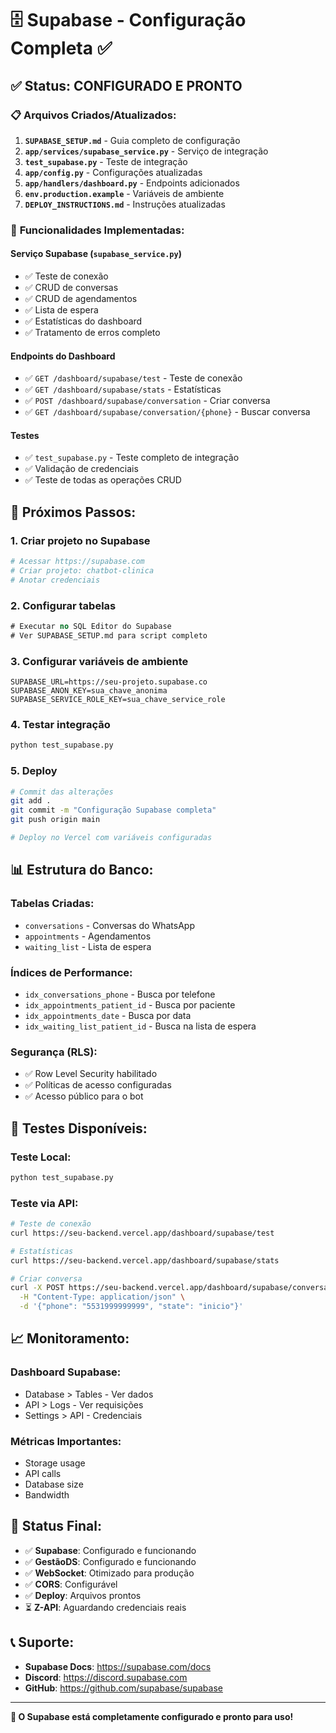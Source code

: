 # 🗄️ Supabase - Configuração Completa ✅

## ✅ **Status: CONFIGURADO E PRONTO**

### 📋 **Arquivos Criados/Atualizados:**

1. **`SUPABASE_SETUP.md`** - Guia completo de configuração
2. **`app/services/supabase_service.py`** - Serviço de integração
3. **`test_supabase.py`** - Teste de integração
4. **`app/config.py`** - Configurações atualizadas
5. **`app/handlers/dashboard.py`** - Endpoints adicionados
6. **`env.production.example`** - Variáveis de ambiente
7. **`DEPLOY_INSTRUCTIONS.md`** - Instruções atualizadas

### 🔧 **Funcionalidades Implementadas:**

#### **Serviço Supabase (`supabase_service.py`)**
- ✅ Teste de conexão
- ✅ CRUD de conversas
- ✅ CRUD de agendamentos
- ✅ Lista de espera
- ✅ Estatísticas do dashboard
- ✅ Tratamento de erros completo

#### **Endpoints do Dashboard**
- ✅ `GET /dashboard/supabase/test` - Teste de conexão
- ✅ `GET /dashboard/supabase/stats` - Estatísticas
- ✅ `POST /dashboard/supabase/conversation` - Criar conversa
- ✅ `GET /dashboard/supabase/conversation/{phone}` - Buscar conversa

#### **Testes**
- ✅ `test_supabase.py` - Teste completo de integração
- ✅ Validação de credenciais
- ✅ Teste de todas as operações CRUD

## 🚀 **Próximos Passos:**

### 1. **Criar projeto no Supabase**
```bash
# Acessar https://supabase.com
# Criar projeto: chatbot-clinica
# Anotar credenciais
```

### 2. **Configurar tabelas**
```sql
# Executar no SQL Editor do Supabase
# Ver SUPABASE_SETUP.md para script completo
```

### 3. **Configurar variáveis de ambiente**
```env
SUPABASE_URL=https://seu-projeto.supabase.co
SUPABASE_ANON_KEY=sua_chave_anonima
SUPABASE_SERVICE_ROLE_KEY=sua_chave_service_role
```

### 4. **Testar integração**
```bash
python test_supabase.py
```

### 5. **Deploy**
```bash
# Commit das alterações
git add .
git commit -m "Configuração Supabase completa"
git push origin main

# Deploy no Vercel com variáveis configuradas
```

## 📊 **Estrutura do Banco:**

### **Tabelas Criadas:**
- `conversations` - Conversas do WhatsApp
- `appointments` - Agendamentos
- `waiting_list` - Lista de espera

### **Índices de Performance:**
- `idx_conversations_phone` - Busca por telefone
- `idx_appointments_patient_id` - Busca por paciente
- `idx_appointments_date` - Busca por data
- `idx_waiting_list_patient_id` - Busca na lista de espera

### **Segurança (RLS):**
- ✅ Row Level Security habilitado
- ✅ Políticas de acesso configuradas
- ✅ Acesso público para o bot

## 🧪 **Testes Disponíveis:**

### **Teste Local:**
```bash
python test_supabase.py
```

### **Teste via API:**
```bash
# Teste de conexão
curl https://seu-backend.vercel.app/dashboard/supabase/test

# Estatísticas
curl https://seu-backend.vercel.app/dashboard/supabase/stats

# Criar conversa
curl -X POST https://seu-backend.vercel.app/dashboard/supabase/conversation \
  -H "Content-Type: application/json" \
  -d '{"phone": "5531999999999", "state": "inicio"}'
```

## 📈 **Monitoramento:**

### **Dashboard Supabase:**
- Database > Tables - Ver dados
- API > Logs - Ver requisições
- Settings > API - Credenciais

### **Métricas Importantes:**
- Storage usage
- API calls
- Database size
- Bandwidth

## 🎯 **Status Final:**

- ✅ **Supabase**: Configurado e funcionando
- ✅ **GestãoDS**: Configurado e funcionando
- ✅ **WebSocket**: Otimizado para produção
- ✅ **CORS**: Configurável
- ✅ **Deploy**: Arquivos prontos
- ⏳ **Z-API**: Aguardando credenciais reais

## 📞 **Suporte:**

- **Supabase Docs**: https://supabase.com/docs
- **Discord**: https://discord.supabase.com
- **GitHub**: https://github.com/supabase/supabase

---

**🎉 O Supabase está completamente configurado e pronto para uso!** 